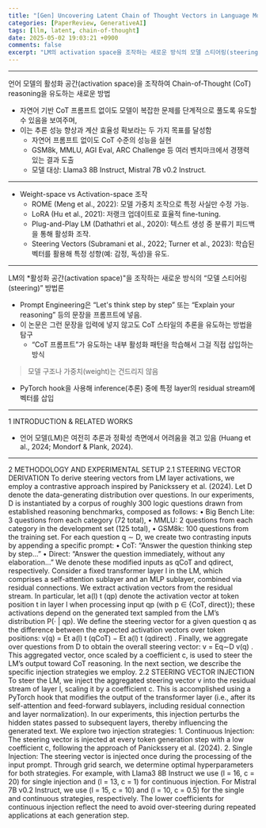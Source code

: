 ```yaml
---
title: "[Gen] Uncovering Latent Chain of Thought Vectors in Language Models [ICLR Workshop 2025]"
categories: [PaperReview, GenerativeAI]
tags: [llm, latent, chain-of-thought]
date: 2025-05-02 19:03:21 +0900
comments: false
excerpt: "LM의 activation space을 조작하는 새로운 방식의 모델 스티어링(steering) 방법론"
--- 
```

---





언어 모델의 활성화 공간(activation space)을 조작하여 Chain-of-Thought (CoT) reasoning을 유도하는 새로운 방법
- 자연어 기반 CoT 프롬프트 없이도 모델이 복잡한 문제를 단계적으로 풀도록 유도할 수 있음을 보여주며, 
- 이는 추론 성능 향상과 계산 효율성 확보라는 두 가지 목표를 달성함
    - 자연어 프롬프트 없이도 CoT 수준의 성능을 실현
    - GSM8k, MMLU, AGI Eval, ARC Challenge 등 여러 벤치마크에서 경쟁력 있는 결과 도출
    - 모델 대상: Llama3 8B Instruct, Mistral 7B v0.2 Instruct.

----------------


- Weight-space vs Activation-space 조작
    - ROME (Meng et al., 2022): 모델 가중치 조작으로 특정 사실만 수정 가능.
    - LoRA (Hu et al., 2021): 저랭크 업데이트로 효율적 fine-tuning.
    - Plug-and-Play LM (Dathathri et al., 2020): 텍스트 생성 중 분류기 피드백을 통해 활성화 조작.
    - Steering Vectors (Subramani et al., 2022; Turner et al., 2023): 학습된 벡터를 활용해 특정 성향(예: 감정, 독성)을 유도.

----------------


LM의 *활성화 공간(activation space)"을 조작하는 새로운 방식의 “모델 스티어링(steering)” 방법론

- Prompt Engineering은 “Let's think step by step” 또는 “Explain your reasoning” 등의 문장을 프롬프트에 넣음.
- 이 논문은 그런 문장을 입력에 넣지 않고도 CoT 스타일의 추론을 유도하는 방법을 탐구
    - “CoT 프롬프트”가 유도하는 내부 활성화 패턴을 학습해서 그걸 직접 삽입하는 방식

> 모델 구조나 가중치(weight)는 건드리지 않음

- PyTorch hook을 사용해 inference(추론) 중에 특정 layer의 residual stream에 벡터를 삽입

----------------

1 INTRODUCTION & RELATED WORKS

- 언어 모델(LM)은 여전히 추론과 정확성 측면에서 어려움을 겪고 있음 (Huang et al., 2024; Mondorf & Plank, 2024). 








----------------


2 METHODOLOGY AND EXPERIMENTAL SETUP 2.1 STEERING VECTOR DERIVATION To derive steering vectors from LM layer activations, we employ a contrastive approach inspired by Panickssery et al. (2024). Let D denote the data-generating distribution over questions. In our experiments, D is instantiated by a corpus of roughly 300 logic questions drawn from established reasoning benchmarks, composed as follows: • Big Bench Lite: 3 questions from each category (72 total), • MMLU: 2 questions from each category in the development set (125 total), • GSM8k: 100 questions from the training set. For each question q ∼ D, we create two contrasting inputs by appending a specific prompt: • CoT: “Answer the question thinking step by step...” • Direct: “Answer the question immediately, without any elaboration...” We denote these modified inputs as qCoT and qdirect, respectively. Consider a fixed transformer layer l in the LM, which comprises a self-attention sublayer and an MLP sublayer, combined via residual connections. We extract activation vectors from the residual stream. In particular, let a(l) t (qp) denote the activation vector at token position t in layer l when processing input qp (with p ∈ {CoT, direct}); these activations depend on the generated text sampled from the LM’s distribution P(· | qp). We define the steering vector for a given question q as the difference between the expected activation vectors over token positions: v(q) = Et a(l)      t (qCoT) − Et a(l)           t (qdirect) .      Finally, we aggregate over questions from D to obtain the overall steering vector: v = Eq∼D      v(q) .      This aggregated vector, once scaled by a coefficient c, is used to steer the LM’s output toward CoT reasoning. In the next section, we describe the specific injection strategies we employ. 2.2 STEERING VECTOR INJECTION To steer the LM, we inject the aggregated steering vector v into the residual stream of layer l, scaling it by a coefficient c. This is accomplished using a PyTorch hook that modifies the output of the transformer layer (i.e., after its self-attention and feed-forward sublayers, including residual connection and layer normalization). In our experiments, this injection perturbs the hidden states passed to subsequent layers, thereby influencing the generated text. We explore two injection strategies: 1. Continuous Injection: The steering vector is injected at every token generation step with a low coefficient c, following the approach of Panickssery et al. (2024). 2. Single Injection: The steering vector is injected once during the processing of the input prompt. Through grid search, we determine optimal hyperparameters for both strategies. For example, with Llama3 8B Instruct we use (l = 16, c = 20) for single injection and (l = 13, c = 1) for continuous injection. For Mistral 7B v0.2 Instruct, we use (l = 15, c = 10) and (l = 10, c = 0.5) for the single and continuous strategies, respectively. The lower coefficients for continuous injection reflect the need to avoid over-steering during repeated applications at each generation step.








